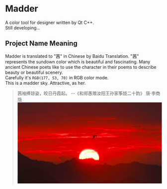 # Madder
A color tool for designer written by Qt C++.<br>
Still developing...

## Project Name Meaning
Madder is translated to "茜" in Chinese by Baidu Translation. "茜" represents the sundown color which is beautiful and fascinating. Many ancient Chinese poets like to use the character in their poems to describe beauty or beautiful scenery.<br>
Carefully it's `RGB(177, 53, 70)` in RGB color mode.<br>
This is a madder sky. Attractive, as her.<br>
> 茜袖捧琼姿，皎日丹霞起。 --《和郑愚赠汝阳王孙家筝妓二十韵》 唐·李商隐
![madder.jpg](https://github.com/Crawler995/Madder/blob/master/madder.jpg)
